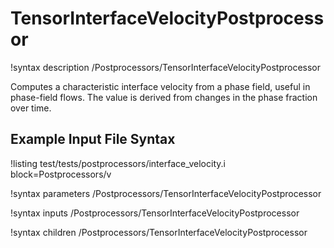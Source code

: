 # TensorInterfaceVelocityPostprocessor

!syntax description /Postprocessors/TensorInterfaceVelocityPostprocessor

Computes a characteristic interface velocity from a phase field, useful in phase\-field flows. The
value is derived from changes in the phase fraction over time.

## Example Input File Syntax

!listing test/tests/postprocessors/interface_velocity.i block=Postprocessors/v

!syntax parameters /Postprocessors/TensorInterfaceVelocityPostprocessor

!syntax inputs /Postprocessors/TensorInterfaceVelocityPostprocessor

!syntax children /Postprocessors/TensorInterfaceVelocityPostprocessor
